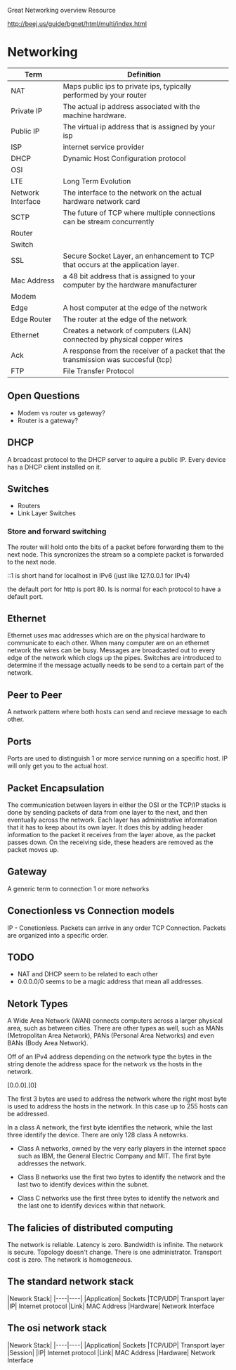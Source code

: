 
Great Networking overview Resource

http://beej.us/guide/bgnet/html/multi/index.html

# Networking

|Term|Definition|
|----|---|
|NAT|Maps public ips to private ips, typically performed by your router
|Private IP|The actual ip address associated with the machine hardware.
|Public IP| The virtual ip address that is assigned by your isp
|ISP| internet service provider
|DHCP| Dynamic Host Configuration protocol
|OSI|| The network stack
|LTE|Long Term Evolution
|Network Interface|The interface to the network on the actual hardware network card
|SCTP| The future of TCP where multiple connections can be stream concurrently|
|Router|
|Switch|
|SSL| Secure Socket Layer, an enhancement to TCP that occurs at the application layer.
|Mac Address| a 48 bit address that is assigned to your computer by the hardware manufacturer
|Modem|
|Edge|A host computer at the edge of the network
|Edge Router| The router at the edge of the network
|Ethernet| Creates a network of computers (LAN) connected by physical copper wires
|Ack|A response from the receiver of a packet that the transmission was succesful (tcp)
|FTP| File Transfer Protocol

## Open Questions

- Modem vs router vs gateway?
- Router is a gateway? 

## DHCP

A broadcast protocol to the DHCP server to aquire a public IP. Every device has a DHCP client installed on it. 

## Switches

- Routers
- Link Layer Switches

### Store and forward switching

The router will hold onto the bits of a packet before forwarding them to the next node. This syncronizes the stream so a complete packet is forwarded to the next node. 

::1 is short hand for localhost in IPv6 (just like 127.0.0.1 for IPv4)

the default port for http is port 80. Is is normal for each protocol to have a default port.

## Ethernet

Ethernet uses mac addresses which are on the physical hardware to communicate to each other. When many computer are on an ethernet network the wires can be busy. Messages are broadcasted out to every edge of the network which clogs up the pipes. Switches are introduced to determine if the message actually needs to be send to a certain part of the network. 

## Peer to Peer

A network pattern where both hosts can send and recieve message to each other.

## Ports

Ports are used to distinguish 1 or more service running on a specific host. IP will only get you to the actual host. 

## Packet Encapsulation

The communication between layers in either the OSI or the TCP/IP stacks is done by sending packets of data from one layer to the next, and then eventually across the network. Each layer has administrative information that it has to keep about its own layer. It does this by adding header information to the packet it receives from the layer above, as the packet passes down. On the receiving side, these headers are removed as the packet moves up.

## Gateway

A generic term to connection 1 or more networks

## Conectionless vs Connection models

IP - Conetionless. Packets can arrive in any order
TCP Connection. Packets are organized into a specific order.

## TODO

- NAT and DHCP seem to be related to each other
- 0.0.0.0/0 seems to be a magic address that mean all addresses.

## Netork Types

A Wide Area Network (WAN) connects computers across a larger physical area, such as between cities. There are other types as well, such as MANs (Metropolitan Area Network), PANs (Personal Area Networks) and even BANs (Body Area Network).

Off of an IPv4 address depending on the network type the bytes in the string denote the address space for the network vs the hosts in the network. 

[0.0.0].[0]

The first 3 bytes are used to address the network where the right most byte is used to address the hosts in the network. In this case up to 255 hosts can be addressed. 

In a class A network, the first byte identifies the network, while the last three identify the device. There are only 128 class A netowrks.

- Class A networks, owned by the very early players in the internet space such as IBM, the General Electric Company and MIT. The first byte addresses the network.

- Class B networks use the first two bytes to identify the network and the last two to identify devices within the subnet. 

- Class C networks use the first three bytes to identify the network and the last one to identify devices within that network. 

## The falicies of distributed computing

The network is reliable.
Latency is zero.
Bandwidth is infinite.
The network is secure.
Topology doesn't change.
There is one administrator.
Transport cost is zero.
The network is homogeneous.

## The standard network stack

|Nework Stack|
|----|----|
|Application| Sockets
|TCP/UDP| Transport layer
|IP| Internet protocol
|Link| MAC Address
|Hardware| Network Interface

## The osi network stack

|Nework Stack|
|----|----|
|Application| Sockets
|TCP/UDP| Transport layer
|Session|
|IP| Internet protocol
|Link| MAC Address
|Hardware| Network Interface
